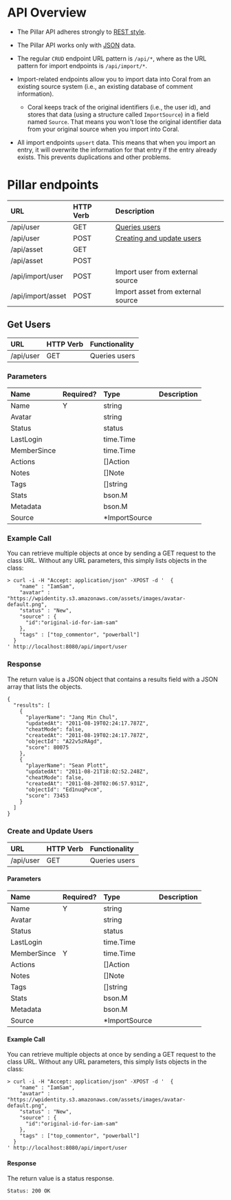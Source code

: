 # API Overview

* The Pillar API adheres strongly to [REST style](https://en.wikipedia.org/wiki/Representational_state_transfer).

* The Pillar API works only with [JSON](http://www.json.org/) data.

* The regular `CRUD` endpoint URL pattern is `/api/*`, where as the URL pattern for import endpoints is `/api/import/*`.

* Import-related endpoints allow you to import data into Coral from an existing source system (i.e., an existing database of comment information).
    * Coral keeps track of the original identifiers (i.e., the user id), and stores that data (using a structure called `ImportSource`) in a field named `Source`. That means you won't lose the original identifier data from your original source when you import into Coral.

* All import endpoints `upsert` data. This means that when you import an entry, it will overwrite the information for that entry if the entry already exists. This prevents duplications and other problems.

# Pillar endpoints

| URL           | HTTP Verb     | Description             |
|:------------- |:--------------|:------------------------|
| /api/user     |GET            |[Queries users](#get-users) |
| /api/user     |POST           |[Creating and update users](#create-and-update-users)  |
| /api/asset    |GET            |                         |
| /api/asset    |POST           |                         |
| /api/import/user  |POST       |Import user from external source   |
| /api/import/asset  |POST       |Import asset from external source         |


## Get Users
| URL           | HTTP Verb     | Functionality   |
|:------------- |:--------------|:----------------|
| /api/user     |GET            |Queries users    |

### Parameters
| Name          | Required?          | Type                     | Description     |
|:------------- |:------------- |:-------------------------|:----------------|
| Name          |Y|string                    |                 |
| Avatar        | |string                    |                 |
| Status        | |status                    |                 |
| LastLogin     | |time.Time                 |                 |
| MemberSince   | |time.Time                 |                 |
| Actions       | |[]Action                  |                 |
| Notes         | |[]Note                    |                 |
| Tags          | |[]string                  |                 |
| Stats         | |bson.M                    |                 |
| Metadata      | |bson.M                    |                 |
| Source        | |*ImportSource             |                 |

### Example Call
You can retrieve multiple objects at once by sending a GET request to the class URL. Without any URL parameters, this simply lists objects in the class:
~~~
> curl -i -H "Accept: application/json" -XPOST -d '  {
    "name" : "IamSam",
    "avatar" : "https://wpidentity.s3.amazonaws.com/assets/images/avatar-default.png",
    "status" : "New",
    "source" : {
      "id":"original-id-for-iam-sam"
    },
    "tags" : ["top_commentor", "powerball"]
  }
' http://localhost:8080/api/import/user
~~~

### Response
The return value is a JSON object that contains a results field with a JSON array that lists the objects.
~~~
{
  "results": [
    {
      "playerName": "Jang Min Chul",
      "updatedAt": "2011-08-19T02:24:17.787Z",
      "cheatMode": false,
      "createdAt": "2011-08-19T02:24:17.787Z",
      "objectId": "A22v5zRAgd",
      "score": 80075
    },
    {
      "playerName": "Sean Plott",
      "updatedAt": "2011-08-21T18:02:52.248Z",
      "cheatMode": false,
      "createdAt": "2011-08-20T02:06:57.931Z",
      "objectId": "Ed1nuqPvcm",
      "score": 73453
    }
  ]
}
~~~

### Create and Update Users
| URL           | HTTP Verb     | Functionality   |
|:------------- |:--------------|:----------------|
| /api/user     |GET            |Queries users    |

#### Parameters
| Name          | Required?          | Type                     | Description     |
|:------------- |:------------- |:-------------------------|:----------------|
| Name          |Y|string                    |                 |
| Avatar        | |string                    |                 |
| Status        | |status                    |                 |
| LastLogin     | |time.Time                 |                 |
| MemberSince   |Y|time.Time                 |                 |
| Actions       | |[]Action                  |                 |
| Notes         | |[]Note                    |                 |
| Tags          | |[]string                  |                 |
| Stats         | |bson.M                    |                 |
| Metadata      | |bson.M                    |                 |
| Source        | |*ImportSource             |                 |


#### Example Call
You can retrieve multiple objects at once by sending a GET request to the class URL. Without any URL parameters, this simply lists objects in the class:
~~~
> curl -i -H "Accept: application/json" -XPOST -d '  {
    "name" : "IamSam",
    "avatar" : "https://wpidentity.s3.amazonaws.com/assets/images/avatar-default.png",
    "status" : "New",
    "source" : {
      "id":"original-id-for-iam-sam"
    },
    "tags" : ["top_commentor", "powerball"]
  }
' http://localhost:8080/api/import/user
~~~

#### Response
The return value is a status response.
~~~
Status: 200 OK
~~~
<!--
| Model         | Import                   | CRUD            |
|:------------- |:-------------------------|:----------------|
| User          |/api/import/user          |/api/user        |
| Asset         |/api/import/asset         |/api/asset       |
| Action        |/api/import/action        |/api/action      |
| Comment       |/api/import/comment       |/api/comment     |
| Tag           |None                      |/api/tag         |
| Search        |None                      |/api/search      |


Here is a generic example of how you might use these end-points. See [model](https://github.com/coralproject/pillar/tree/master/pkg/model) for the structure of data to be passed for various APIs.

~~~
> curl -i -H "Accept: application/json" -XPOST -d '  {
    "name" : "IamSam",
    "avatar" : "https://wpidentity.s3.amazonaws.com/assets/images/avatar-default.png",
    "status" : "New",
    "source" : {
      "id":"original-id-for-iam-sam"
    },
    "tags" : ["top_commentor", "powerball"]
  }
' http://localhost:8080/api/import/user
~~~
### Mystery endpoints thing
Here is a list of end-points

| Model         | Import                   | CRUD            |
|:------------- |:-------------------------|:----------------|
| User          |/api/import/user          |/api/user        |
| Asset         |/api/import/asset         |/api/asset       |
| Action        |/api/import/action        |/api/action      |
| Comment       |/api/import/comment       |/api/comment     |
| Tag           |None                      |/api/tag         |
| Search        |None                      |/api/search      | -->
